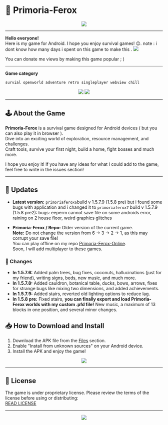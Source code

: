 # 🗿 Primoria-Ferox 

<p align="center">
    <img src="https://img.shields.io/badge/PLAY%20ONLINE%20!-green?style=for-the-badge&logo=gamepad&logoColor=white">
</p>
  
---


**Hello everyone!**  
Here is my game for Android. I hope you enjoy survival games! 😉.
note : i dont know how many days i spent on this game to make this .
 <img src="https://img.shields.io/badge/The%20game%20is%20free.%20But%20I%20would%20be%20very%20grateful%20if%20you%20share%20it%20with%20your%20friends%20%3B%29-coral?style=for-the-badge&logo=gamepad&logoColor=white">

You can donate me views by making this game popular ; )
___

**Game category** 
```
survial openworld adventure retro singleplayer webview chill

```
<p align="center">
  <img src="https://img.shields.io/badge/Made%20with-JavaScript-yellow?style=for-the-badge&logo=javascript&logoColor=white">
  <img src="https://img.shields.io/badge/Made%20with-HTML-orange?style=for-the-badge&logo=html5&logoColor=white">
   
</p>

---

## 🕹️ About the Game

**Primoria-Ferox** is a survival game designed for Android devices ( but you can also play it in browser ).  
Dive into an exciting world of exploration, resource management, and challenges.  
Craft tools, survive your first night, build a home, fight bosses and much more.


I hope you enjoy it! If you have any ideas for what I could add to the game, feel free to write in the issues section! 

---

## 🔄 Updates

- **Latest version:** `primoriaferox6`build v 1.5.7.9 (1.5.8 pre)
 but i found some bugs with application and i changed it to `primoriaferox7` build v 1.5.7.9 (1.5.8 pre2): bugs: eeperm cannot save file on some androids error, raining on 2 house floor, weird graphics glitches 

- **Primoria-Ferox / Repo:** Older version of the current game.  
  **Note:** Do not change the version from 6 -> 3 -> 2 -> 1, as this may corrupt your save file!  
  You can play offline on my repo [Primoria-Ferox-Online](https://kashumy.github.io/Primoria-Ferox-Online).  
  Soon, I will add multiplayer to these games.  
   

### 📜 Changes
- **In 1.5.7.6:** Added palm trees, bug fixes, coconuts, hallucinations (just for my friend), writing signs, beds, new music, and much more.
- **In 1.5.7.8:** Added cauldron, botanical table, ducks, bows, arrows, fixes for strange bugs like mixing two dimensions, and added achievements.
- **In 1.5.7.9:** Added stairs, reverted old lighting options to reduce lag.
- **In 1.5.8 pre:** Fixed stairs, **you can finally export and load Primoria-Ferox worlds with my custom .pfd file!** New music, a maximum of 13 blocks in one position, and several minor changes.

## 📥 How to Download and Install

1. Download the APK file from the [Files](https://github.com/Kashumy/Primoria-Ferox-Download/releases/tag/game) section.
2. Enable "Install from unknown sources" on your Android device.
3. Install the APK and enjoy the game!

<p align="center">
  <a href="https://github.com/Kashumy/Primoria-Ferox-Download/releases/tag/game">
    <img src="https://img.shields.io/badge/Download-Game-aqua?style=for-the-badge">
  </a>
</p>

---

## 📜 License

The game is under proprietary license. Please review the terms of the license before using or distributing:  
[READ LICENSE](https://github.com/Kashumy/Primoria-Ferox-Download/blob/main/LICENSE.txt)

---

<p align="center">
  <a href="https://github.com/Kashumy/Primoria-Ferox-Download/blob/main/LICENSE.txt">
    <img src="https://img.shields.io/badge/READ-LICENSE-blue?style=for-the-badge">
  </a>
</p>

